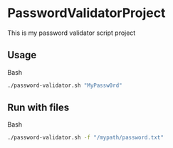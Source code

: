 # PasswordValidatorProject

This is my password validator script project

## Usage
Bash
```bash
./password-validator.sh "MyPassw0rd"
```
## Run with files

Bash
```bash
./password-validator.sh -f "/mypath/password.txt"
```
